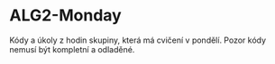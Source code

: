 # ALG2-Monday
Kódy a úkoly z hodin skupiny, která má cvičení v pondělí. Pozor kódy nemusí být kompletní a odladěné.
